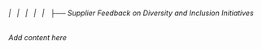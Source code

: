 ###### |   |   |   |   |   ├── Supplier Feedback on Diversity and Inclusion Initiatives

*Add content here*